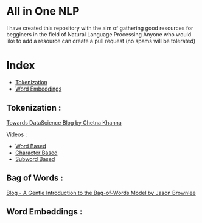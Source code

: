 # All in One NLP
I have created this repository with the aim of gathering good resources for begginers in the field of Natural Language Processing
Anyone who would like to add a resource can create a pull request (no spams will be tolerated)

# Index
- [Tokenization](#tokenization)
- [Word Embeddings](#word-embeddings)

## Tokenization :

[Towards DataScience Blog by Chetna Khanna](https://towardsdatascience.com/word-subword-and-character-based-tokenization-know-the-difference-ea0976b64e17)

Videos : 
- [Word Based ](https://youtu.be/nhJxYji1aho?si=7jRFznfTE_rwxWS1)
- [Character Based](https://www.youtube.com/watch?v=ssLq_EK2jLE&t=23s)
- [Subword Based](https://www.youtube.com/watch?v=zHvTiHr506c)

## Bag of Words :

[Blog - A Gentle Introduction to the Bag-of-Words Model
by Jason Brownlee](https://towardsdatascience.com/word-subword-and-character-based-tokenization-know-the-difference-ea0976b64e17](https://machinelearningmastery.com/gentle-introduction-bag-words-model/)https://machinelearningmastery.com/gentle-introduction-bag-words-model/)

## Word Embeddings :
